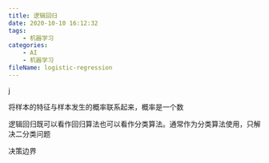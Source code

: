 ```yaml
---
title: 逻辑回归
date: 2020-10-10 16:12:32
tags:
	- 机器学习
categories:
	- AI
	- 机器学习
fileName: logistic-regression
---
```


j

将样本的特征与样本发生的概率联系起来，概率是一个数



逻辑回归既可以看作回归算法也可以看作分类算法。通常作为分类算法使用，只解决二分类问题







决策边界